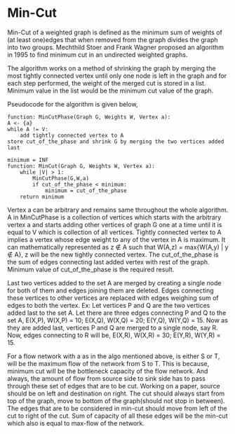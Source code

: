# Min-Cut

Min-Cut of a weighted graph is defined as the minimum sum of weights of (at least one)edges that when removed from the graph divides the graph into two groups. Mechthild Stoer and Frank Wagner proposed an algorithm in 1995 to find minimum cut in an undirected weighted graphs.

The algorithm works on a method of shrinking the graph by merging the most tightly connected vertex until only one node is left in the graph and for each step performed, the weight of the merged cut is stored in a list. Minimum value in the list would be the minimum cut value of the graph.

Pseudocode for the algorithm is given below,

    function: MinCutPhase(Graph G, Weights W, Vertex a):
    A <- {a}
    while A != V:
        add tightly connected vertex to A
    store cut_of_the_phase and shrink G by merging the two vertices added last

    minimum = INF
    function: MinCut(Graph G, Weights W, Vertex a):
        while |V| > 1:
            MinCutPhase(G,W,a)
            if cut_of_the_phase < minimum:
                minimum = cut_of_the_phase
        return minimum

Vertex a can be arbitrary and remains same throughout the whole algorithm. A in MinCutPhase is a collection of vertices which starts with the arbitrary vertex a and starts adding other vertices of graph G one at a time until it is equal to V which is collection of all vertices. Tightly connected vertex to A implies a vertex whose edge weight to any of the vertex in A is maximum. It can mathematically represented as z ∉ A such that W(A,z) = max{W(A,y) | y ∉ A}, z will be the new tightly connected vertex. The cut_of_the_phase is the sum of edges connecting last added vertex with rest of the graph. Minimum value of cut_of_the_phase is the required result.

Last two vertices added to the set A are merged by creating a single node for both of them and edges joining them are deleted. Edges connecting these vertices to other vertices are replaced with edges weighing sum of edges to both the vertex. Ex: Let vertices P and Q are the two vertices added last to the set A. Let there are three edges connecting P and Q to the set A, E(X,P), W(X,P) = 10; E(X,Q), W(X,Q) = 20; E(Y,Q), W(Y,Q) = 15. Now as they are added last, vertices P and Q are merged to a single node, say R. Now, edges connecting to R will be, E(X,R), W(X,R) = 30; E(Y,R), W(Y,R) = 15.

For a flow network with a as in the algo mentioned above, is either S or T, will be the maximum flow of the network from S to T. This is because, minimum cut will be the bottleneck capacity of the flow network. And always, the amount of flow from source side to sink side has to pass through these set of edges that are to be cut. Working on a paper, source should be on left and destination on right. The cut should always start from top of the graph, move to bottom of the graph(should not stop in between). The edges that are to be considered in min-cut should move from left of the cut to right of the cut. Sum of capacity of all these edges will be the min-cut which also is equal to max-flow of the network.
